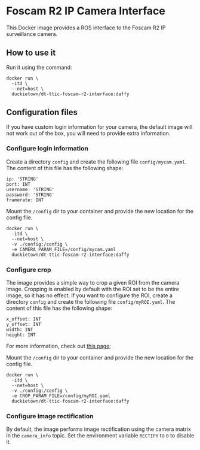 # Foscam R2 IP Camera Interface

This Docker image provides a ROS interface to the Foscam R2 IP surveillance camera.

## How to use it

Run it using the command:
```
docker run \
  -itd \
  --net=host \
  duckietown/dt-ttic-foscam-r2-interface:daffy
```

## Configuration files

If you have custom login information for your camera, the default image will not work out of the box, you will need to provide extra information.


### Configure login information

Create a directory `config` and create the following file `config/mycam.yaml`.
The content of this file has the following shape:
```
ip: 'STRING'
port: INT
username: 'STRING'
password: 'STRING'
framerate: INT
```

Mount the `/config` dir to your container and provide the new location for the config file.
```
docker run \
  -itd \
  --net=host \
  -v ./config:/config \
  -e CAMERA_PARAM_FILE=/config/mycam.yaml
  duckietown/dt-ttic-foscam-r2-interface:daffy
```


### Configure crop

The image provides a simple way to crop a given ROI from the camera image.
Cropping is enabled by default with the ROI set to be the entire image, so it has no effect.
If you want to configure the ROI, create a directory `config` and create the following file `config/myROI.yaml`.
The content of this file has the following shape:
```
x_offset: INT
y_offset: INT
width: INT
height: INT
```
For more information, check out [this page](http://wiki.ros.org/image_proc);

Mount the `/config` dir to your container and provide the new location for the config file.
```
docker run \
  -itd \
  --net=host \
  -v ./config:/config \
  -e CROP_PARAM_FILE=/config/myROI.yaml
  duckietown/dt-ttic-foscam-r2-interface:daffy
```


### Configure image rectification

By default, the image performs image rectification using the camera matrix in the `camera_info` topic. Set the environment variable `RECTIFY` to `0` to disable it.
